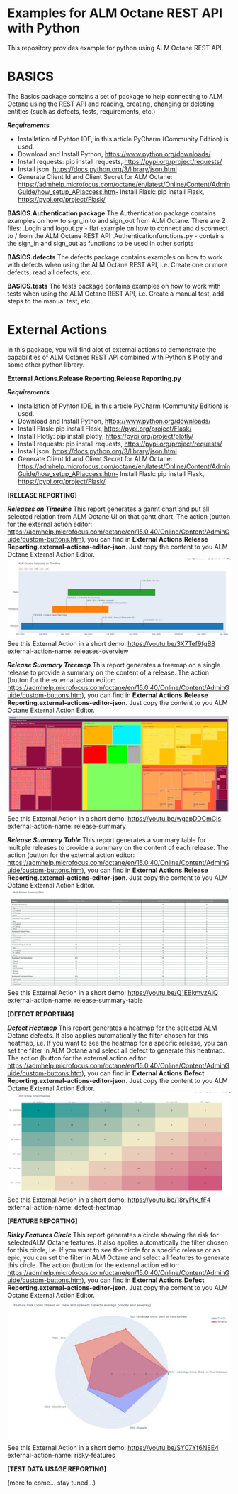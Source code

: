 # Examples for ALM Octane REST API with Python
This repository provides example for python using ALM Octane REST API.

# BASICS
The Basics package contains a set of package to help connecting to ALM Octane using the REST API and reading, creating, changing or deleting entities (such as defects, tests, requirements, etc.)

_**Requirements**_
- Installation of Pyhton IDE, in this article PyCharm (Community Edition) is used.
- Download and Install Python, https://www.python.org/downloads/
- Install requests: pip install requests, https://pypi.org/project/requests/
- Install json: https://docs.python.org/3/library/json.html
- Generate Client Id and Client Secret for ALM Octane: https://admhelp.microfocus.com/octane/en/latest/Online/Content/AdminGuide/how_setup_APIaccess.htm- Install Flask: pip install Flask, https://pypi.org/project/Flask/

**BASICS.Authentication package**
The Authentication package contains examples on how to sign_in to and sign_out from ALM Octane. There are 2 files:
.Login and logout.py - flat example on how to connect and disconnect to / from the ALM Octane REST API
.Authenticationfunctions.py - contains the sign_in and sign_out as functions to be used in other scripts

**BASICS.defects**
The defects package contains examples on how to work with defects when using the ALM Octane REST API, i.e. Create one or more defects, read all defects, etc.

**BASICS.tests**
The tests package contains examples on how to work with tests when using the ALM Octane REST API, i.e. Create a manual test, add steps to the manual test, etc.

# External Actions
In this package, you will find alot of external actions to demonstrate the capabilities of ALM Octanes REST API combined with Python & Plotly and some other python library.

**External Actions.Release Reporting.Release Reporting.py**

_**Requirements**_
- Installation of Pyhton IDE, in this article PyCharm (Community Edition) is used.
- Download and Install Python, https://www.python.org/downloads/
- Install Flask: pip install Flask, https://pypi.org/project/Flask/
- Install Plotly: pip install plotly, https://pypi.org/project/plotly/
- Install requests: pip install requests, https://pypi.org/project/requests/
- Install json: https://docs.python.org/3/library/json.html
- Generate Client Id and Client Secret for ALM Octane: https://admhelp.microfocus.com/octane/en/latest/Online/Content/AdminGuide/how_setup_APIaccess.htm- Install Flask: pip install Flask, https://pypi.org/project/Flask/

**[RELEASE REPORTING]**

_**Releases on Timeline**_
This report generates a gannt chart and put all selected relation from ALM Octane UI on that gantt chart. The action (button for the external action editor: https://admhelp.microfocus.com/octane/en/15.0.40/Online/Content/AdminGuide/custom-buttons.htm), you can find in **External Actions.Release Reporting.external-actions-editor-json**. Just copy the content to you ALM Octane External Action Editor.
![Image of Releases on Timeline](images/releasesontimeline.png)
See this External Action in a short demo: https://youtu.be/3X7Tef9fgB8
external-action-name: releases-overview

_**Release Summary Treemap**_
This report generates a treemap on a single release to provide a summary on the content of a release. The action (button for the external action editor: https://admhelp.microfocus.com/octane/en/15.0.40/Online/Content/AdminGuide/custom-buttons.htm), you can find in **External Actions.Release Reporting.external-actions-editor-json**. Just copy the content to you ALM Octane External Action Editor.
![Image of Release on a Treemap](images/releasetreemap.JPG)
See this External Action in a short demo: https://youtu.be/wgapDDCmGjs
external-action-name: release-summary

_**Release Summary Table**_
This report generates a summary table for multiple releases to provide a summary on the content of each release. The action (button for the external action editor: https://admhelp.microfocus.com/octane/en/15.0.40/Online/Content/AdminGuide/custom-buttons.htm), you can find in **External Actions.Release Reporting.external-actions-editor-json**. Just copy the content to you ALM Octane External Action Editor.
![Image of Releases on Summary Table](images/releasetable.JPG)
See this External Action in a short demo: https://youtu.be/Q1EBkmvzAiQ
external-action-name: release-summary-table

**[DEFECT REPORTING]**

_**Defect Heatmap**_
This report generates a heatmap for the selected ALM Octane defects. It also applies automatically the filter chosen for this heatmap, i.e. If you want to see the heatmap for a specific release, you can set the filter in ALM Octane and select all defect to generate this heatmap. The action (button for the external action editor: https://admhelp.microfocus.com/octane/en/15.0.40/Online/Content/AdminGuide/custom-buttons.htm), you can find in **External Actions.Defect Reporting.external-actions-editor-json**. Just copy the content to you ALM Octane External Action Editor.
![Image of Defect Heatmap](images/defectheatmap.JPG)
See this External Action in a short demo: https://youtu.be/18ryPIx_fF4
external-action-name: defect-heatmap

**[FEATURE REPORTING]**


_**Risky Features Circle**_
This report generates a circle showing the risk for selectedALM Octane features. It also applies automatically the filter chosen for this circle, i.e. If you want to see the circle for a specific release or an epic, you can set the filter in ALM Octane and select all features to generate this circle. The action (button for the external action editor: https://admhelp.microfocus.com/octane/en/15.0.40/Online/Content/AdminGuide/custom-buttons.htm), you can find in **External Actions.Defect Reporting.external-actions-editor-json**. Just copy the content to you ALM Octane External Action Editor.
![Image of Risky Feature Circle](images/RiskyFeatureCircle.jpg)
See this External Action in a short demo: https://youtu.be/SY07Yf6N8E4
external-action-name: risky-features

**[TEST DATA USAGE REPORTING]**



(more to come... stay tuned...)